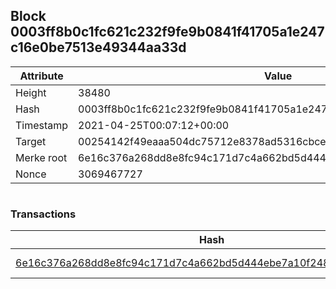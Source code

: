 ## Block 0003ff8b0c1fc621c232f9fe9b0841f41705a1e247c16e0be7513e49344aa33d

Attribute | Value
--- | ---
Height | 38480
Hash | 0003ff8b0c1fc621c232f9fe9b0841f41705a1e247c16e0be7513e49344aa33d
Timestamp | 2021-04-25T00:07:12+00:00
Target | 00254142f49eaaa504dc75712e8378ad5316cbcead634704b3734b6271167cc4
Merke root | 6e16c376a268dd8e8fc94c171d7c4a662bd5d444ebe7a10f248fe411c3c0497b
Nonce | 3069467727

```

```

### Transactions

Hash | Amount
--- | ---
[6e16c376a268dd8e8fc94c171d7c4a662bd5d444ebe7a10f248fe411c3c0497b](6e16c376a268dd8e8fc94c171d7c4a662bd5d444ebe7a10f248fe411c3c0497b.md) | 10.00000000 SKEPTI 
